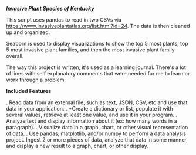 ***Invasive Plant Species of Kentucky***

This script uses pandas to read in two CSVs via https://www.invasiveplantatlas.org/list.html?id=24. The data is then cleaned up and organized. 

Seaborn is used to display visualizations to show the top 5 most plants, top 5 most invasive plant families, and then the most invasive plant family overall.

The way this project is written, it's used as a learning journal. There's a lot of lines with self explanatory comments that were needed for me to learn or work through a problem.

**Included Features**

. Read data from an external file, such as text, JSON, CSV, etc and use that data in your application.
. *Create a dictionary or list, populate it with several values, retrieve at least one value, and use it in your program.
. Analyze text and display information about it (ex: how many words in a paragraph).
. Visualize data in a graph, chart, or other visual representation of data. 
. Use pandas, matplotlib, and/or numpy to perform a data analysis project. Ingest 2 or more pieces of data, analyze that data in some manner, and display a new result to a graph, chart, or other display. 